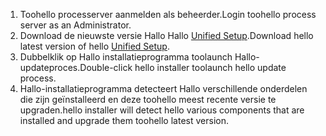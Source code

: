 1. <span data-ttu-id="dc7fd-101">Toohello processerver aanmelden als beheerder.</span><span class="sxs-lookup"><span data-stu-id="dc7fd-101">Login toohello process server as an Administrator.</span></span>
2. <span data-ttu-id="dc7fd-102">Download de nieuwste versie Hallo Hallo [Unified Setup](http://aka.ms/unifiedinstaller).</span><span class="sxs-lookup"><span data-stu-id="dc7fd-102">Download hello latest version of hello [Unified Setup](http://aka.ms/unifiedinstaller).</span></span>
3. <span data-ttu-id="dc7fd-103">Dubbelklik op Hallo installatieprogramma toolaunch Hallo-updateproces.</span><span class="sxs-lookup"><span data-stu-id="dc7fd-103">Double-click hello installer toolaunch hello update process.</span></span>
4. <span data-ttu-id="dc7fd-104">Hallo-installatieprogramma detecteert Hallo verschillende onderdelen die zijn geïnstalleerd en deze toohello meest recente versie te upgraden.</span><span class="sxs-lookup"><span data-stu-id="dc7fd-104">hello installer will detect hello various components that are installed and upgrade them toohello latest version.</span></span>
